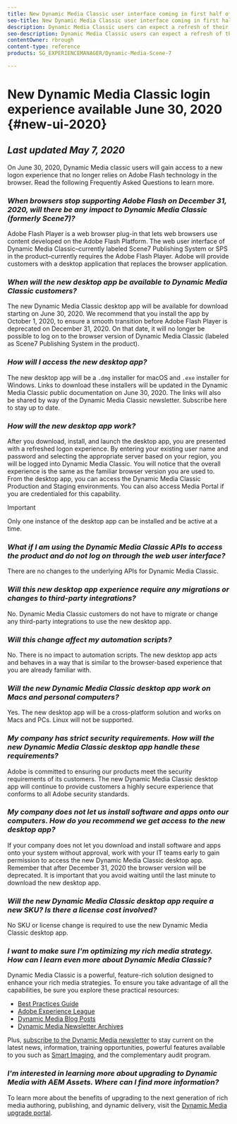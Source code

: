 ```yaml
---
title: New Dynamic Media Classic user interface coming in first half of 2020
seo-title: New Dynamic Media Classic user interface coming in first half of 2020
description: Dynamic Media Classic users can expect a refresh of their user interface in the first half of 2020. The experience will deliver an updated log-in with links to valuable resources, plus this update will no longer rely on Adobe Flash technology in the browser.
seo-description: Dynamic Media Classic users can expect a refresh of their user interface in the first half of 2020. The experience will deliver an updated log-in with links to valuable resources, plus this update will no longer rely on Adobe Flash technology in the browser.
contentOwner: rbrough
content-type: reference
products: SG_EXPERIENCEMANAGER/Dynamic-Media-Scene-7

---
```


# New Dynamic Media Classic login experience available June 30, 2020 {#new-ui-2020}

## _Last updated May 7, 2020_

On June 30, 2020, Dynamic Media classic users will gain access to a new logon experience that no longer relies on Adobe Flash technology in the browser. Read the following Frequently Asked Questions to learn more.

### **_When browsers stop supporting Adobe Flash on December 31, 2020, will there be any impact to Dynamic Media Classic (formerly Scene7)?_**

Adobe Flash Player is a web browser plug-in that lets web browsers use content developed on the Adobe Flash Platform. The web user interface of Dynamic Media Classic&ndash;currently labeled Scene7 Publishing System or SPS in the product&ndash;currently requires the Adobe Flash Player. Adobe will provide customers with a desktop application that replaces the browser application.

### **_When will the new desktop app be available to Dynamic Media Classic customers?_**

The new Dynamic Media Classic desktop app will be available for download starting on June 30, 2020. We recommend that you install the app by October 1, 2020, to ensure a smooth transition before Adobe Flash Player is deprecated on December 31, 2020.  On that date, it will no longer be possible to log on to the browser version of Dynamic Media Classic (labeled as Scene7 Publishing System in the product).

### **_How will I access the new desktop app?_**

The new desktop app will be a `.dmg` installer for macOS and `.exe` installer for Windows. Links to download these installers will be updated in the Dynamic Media Classic public documentation on June 30, 2020. The links will also be shared by way of the Dynamic Media Classic newsletter. Subscribe here to stay up to date.

### **_How will the new desktop app work?_**

After you download, install, and launch the desktop app, you are presented with a refreshed logon experience. By entering your existing user name and password and selecting the appropriate server based on your region, you will be logged into Dynamic Media Classic. You will notice that the overall experience is the same as the familiar browser version you are used to. From the desktop app, you can access the Dynamic Media Classic Production and Staging environments. You can also access Media Portal if you are credentialed for this capability.

>[!IMPORTANT]
>
>Only one instance of the desktop app can be installed and be active at a time.

### **_What if I am using the Dynamic Media Classic APIs to access the product and do not log on through the web user interface?_**

There are no changes to the underlying APIs for Dynamic Media Classic.

### **_Will this new desktop app experience require any migrations or changes to third-party integrations?_**

No. Dynamic Media Classic customers do not have to migrate or change any third-party integrations to use the new desktop app.

### **_Will this change affect my automation scripts?_**

No. There is no impact to automation scripts. The new desktop app acts and behaves in a way that is similar to the browser-based experience that you are already familiar with.

### **_Will the new Dynamic Media Classic desktop app work on Macs and personal computers?_**

Yes. The new desktop app will be a cross-platform solution and works on Macs and PCs. Linux will not be supported.

### **_My company has strict security requirements. How will the new Dynamic Media Classic desktop app handle these requirements?_**

Adobe is committed to ensuring our products meet the security requirements of its customers. The new Dynamic Media Classic desktop app will continue to provide customers a highly secure experience that conforms to all Adobe security standards. 

### **_My company does not let us install software and apps onto our computers. How do you recommend we get access to the new desktop app?_**

If your company does not let you download and install software and apps onto your system without approval, work with your IT teams early to gain permission to access the new Dynamic Media Classic desktop app. Remember that after December 31, 2020 the browser version will be deprecated. It is important that you avoid waiting until the last minute to download the new desktop app.

### **_Will the new Dynamic Media Classic desktop app require a new SKU? Is there a license cost involved?_**

No SKU or license change is required to use the new Dynamic Media Classic desktop app.

### **_I want to make sure I'm optimizing my rich media strategy. How can I learn even more about Dynamic Media Classic?_** 

Dynamic Media Classic is a powerful, feature-rich solution designed to enhance your rich media strategies. To ensure you take advantage of all the capabilities, be sure you explore these practical resources:

* [Best Practices Guide](https://www.adobe.com/content/dam/www/us/en/marketing/experience-manager-assets/dynamic-media/adobe-dynamic-media-classic-best-practices-guide.pdf)
* [Adobe Experience League](https://guided.adobe.com/#recommended/solutions/experience-manager)
* [Dynamic Media Blog Posts](https://theblog.adobe.com/tag/dynamic-media/)
* [Dynamic Media Newsletter Archives](https://docs.adobe.com/content/help/en/dynamic-media-classic/using/dynamic-media-newsletter.html)

Plus, [subscribe to the Dynamic Media newsletter](https://www.adobe.com/subscription/dynamic-media-newsletter.html) to stay current on the latest news, information, training opportunities, powerful features available to you such as [Smart Imaging](https://helpx.adobe.com/experience-manager/6-3/assets/using/imaging-faq.html), and the complementary audit program.

### **_I'm interested in learning more about upgrading to Dynamic Media with AEM Assets. Where can I find more information?_**

To learn more about the benefits of upgrading to the next generation of rich media authoring, publishing, and dynamic delivery, visit the [Dynamic Media upgrade portal](http://exploreadobe.com/dynamic-media-upgrade/).

